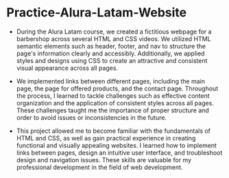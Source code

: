 <h1>Practice-Alura-Latam-Website</h1> 

- During the Alura Latam course, we created a fictitious webpage for a barbershop across several HTML and CSS videos. We utilized HTML semantic elements such as header, footer, and nav to structure the page's information clearly and accessibly. Additionally, we applied styles and designs using CSS to create an attractive and consistent visual appearance across all pages.
  
- We implemented links between different pages, including the main page, the page for offered products, and the contact page. Throughout the process, I learned to tackle challenges such as effective content organization and the application of consistent styles across all pages. These challenges taught me the importance of proper structure and order to avoid issues or inconsistencies in the future.
  
- This project allowed me to become familiar with the fundamentals of HTML and CSS, as well as gain practical experience in creating functional and visually appealing websites. I learned how to implement links between pages, design an intuitive user interface, and troubleshoot design and navigation issues. These skills are valuable for my professional development in the field of web development.
